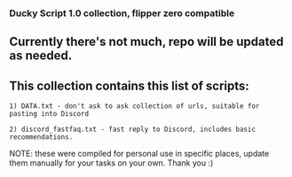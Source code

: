 ### Ducky Script 1.0 collection, flipper zero compatible

## Currently there's not much, repo will be updated as needed.



## This collection contains this list of scripts:

```
1) DATA.txt - don't ask to ask collection of urls, suitable for pasting into Discord

2) discord_fastfaq.txt - fast reply to Discord, includes basic recommendations.
```

NOTE: these were compiled for personal use in specific places, update them manually for your tasks on your own. Thank you :)
